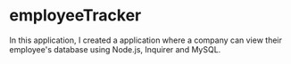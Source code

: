 # employeeTracker
In this application, I created a application where a company can view their employee's database using Node.js, Inquirer and MySQL.